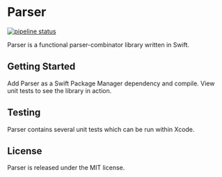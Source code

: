# Parser
[![pipeline status](http://monyschuk-ubuntu.local/packages/parser/badges/master/pipeline.svg)](http://monyschuk-ubuntu.local/packages/parser/commits/master)

Parser is a functional parser-combinator library written in Swift. 

## Getting Started

Add Parser as a Swift Package Manager dependency and compile. View unit tests to see the library in action.

## Testing

Parser contains several unit tests which can be run within Xcode.

## License

Parser is released under the MIT license.
